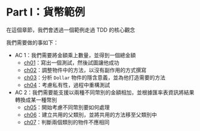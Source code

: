 # Part I：貨幣範例

在這個章節，我們會透過一個範例走過 TDD 的核心觀念

我們需要做的事如下：
- AC 1：我們需要將金額乘上數量，並得到一個總金額
  - [ch01](https://github.com/moneychien19/tdd-javascript/blob/main/src/part1/ch01)：寫出一個測試，然後試圖讓他成功
  - [ch02](https://github.com/moneychien19/tdd-javascript/blob/main/src/part1/ch02)：調整物件中的方法，以沒有副作用的方式撰寫
  - [ch03](https://github.com/moneychien19/tdd-javascript/blob/main/src/part1/ch03)：分析 `Dollar` 物件的隱含意義，並為他打造需要的方法
  - [ch04](https://github.com/moneychien19/tdd-javascript/blob/main/src/part1/ch04)：考慮私有性，過程中重構測試
- AC 2：我們需要能支援以兩種不同幣別的金額相加，並根據匯率表資訊將結果轉換成某一種幣別
  - [ch05](https://github.com/moneychien19/tdd-javascript/blob/main/src/part1/ch05)：開始考慮不同幣別要如何處理
  - [ch06](https://github.com/moneychien19/tdd-javascript/blob/main/src/part1/ch06)：建立共用的父類別，並將共用的方法移至父類別中
  - [ch07](https://github.com/moneychien19/tdd-javascript/blob/main/src/part1/ch07)：判斷兩個類別的物件不應相同